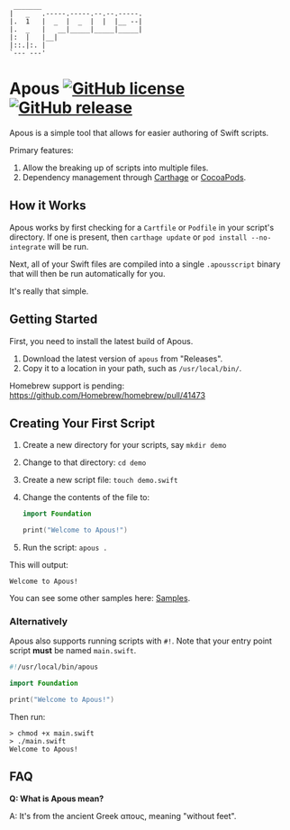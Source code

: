      _______
    |   _   .-----.-----.--.--.-----.
    |.  1   |  _  |  _  |  |  |__ --|
    |.  _   |   __|_____|_____|_____|
    |:  |   |__|
    |::.|:. |
    `--- ---'

# Apous [![GitHub license](https://img.shields.io/github/license/mashape/apistatus.svg)](https://raw.githubusercontent.com/owensd/apous/master/LICENSE) [![GitHub release](https://img.shields.io/github/release/owensd/apous.svg)](https://github.com/owensd/Apous/releases)


Apous is a simple tool that allows for easier authoring of Swift scripts.

Primary features:

  1. Allow the breaking up of scripts into multiple files.
  2. Dependency management through [Carthage](https://github.com/Carthage/Carthage) or [CocoaPods](https://github.com/CocoaPods/CocoaPods/).

## How it Works

Apous works by first checking for a `Cartfile` or `Podfile` in your script's directory. If one is
present, then `carthage update` or `pod install --no-integrate` will be run. 

Next, all of your Swift files are compiled into a single `.apousscript` binary that will then be
run automatically for you.

It's really that simple.

## Getting Started

First, you need to install the latest build of Apous.

1. Download the latest version of `apous` from "Releases".
2. Copy it to a location in your path, such as `/usr/local/bin/`.

Homebrew support is pending: https://github.com/Homebrew/homebrew/pull/41473

## Creating Your First Script

1. Create a new directory for your scripts, say `mkdir demo`
2. Change to that directory: `cd demo`
3. Create a new script file: `touch demo.swift`
4. Change the contents of the file to:

    ```swift
    import Foundation

    print("Welcome to Apous!")
    ```

5. Run the script: `apous .`

This will output: 

    Welcome to Apous!

You can see some other samples here: [Samples](https://github.com/owensd/apous/tree/master/samples).

### Alternatively

Apous also supports running scripts with `#!`. Note that your entry point script **must** be named `main.swift`.

```swift
#!/usr/local/bin/apous

import Foundation

print("Welcome to Apous!")
```

Then run:

    > chmod +x main.swift
    > ./main.swift
    Welcome to Apous!


## FAQ

**Q: What is Apous mean?**

A: It's from the ancient Greek απους, meaning "without feet".

